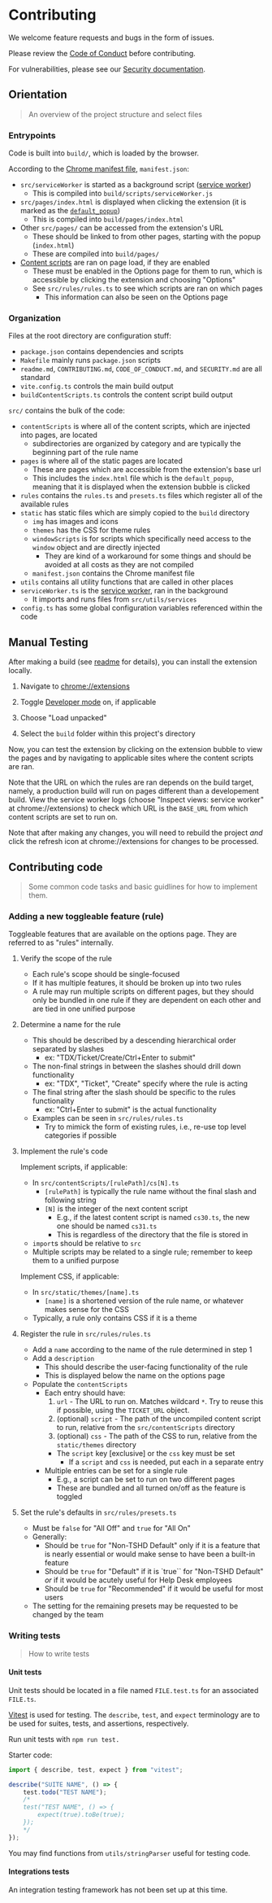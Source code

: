 # Contributing

We welcome feature requests and bugs in the form of issues.

Please review the [Code of Conduct](/CODE_OF_CONDUCT.md) before contributing.

For vulnerabilities, please see our [Security documentation](./SECURITY.md).

## Orientation

> An overview of the project structure and select files

### Entrypoints

Code is built into `build/`, which is loaded by the browser.

According to the [Chrome manifest file]((https://developer.chrome.com/docs/extensions/mv3/manifest/)), `manifest.json`:
- `src/serviceWorker` is started as a background script ([service worker](https://developer.chrome.com/docs/workbox/service-worker-overview/)) 
	- This is compiled into `build/scripts/serviceWorker.js`
- `src/pages/index.html` is displayed when clicking the extension (it is marked as the [`default_popup`](https://developer.chrome.com/docs/extensions/reference/browserAction/#popup))
	- This is compiled into `build/pages/index.html`
- Other `src/pages/` can be accessed from the extension's URL
	- These should be linked to from other pages, starting with the popup (`index.html`)
	- These are compiled into `build/pages/`
- [Content scripts](https://developer.chrome.com/docs/extensions/mv3/content_scripts/) are ran on page load, if they are enabled
	- These must be enabled in the Options page for them to run, which is accessible by clicking the extension and choosing "Options"
	- See `src/rules/rules.ts` to see which scripts are ran on which pages
		- This information can also be seen on the Options page

### Organization

Files at the root directory are configuration stuff:

- `package.json` contains dependencies and scripts
- `Makefile` mainly runs `package.json` scripts
- `readme.md`, `CONTRIBUTING.md`, `CODE_OF_CONDUCT.md`, and `SECURITY.md` are all standard
- `vite.config.ts` controls the main build output
- `buildContentScripts.ts` controls the content script build output

`src/` contains the bulk of the code:

- `contentScripts` is where all of the content scripts, which are injected into pages, are located
	- subdirectories are organized by category and are typically the beginning part of the rule name
- `pages` is where all of the static pages are located
	- These are pages which are accessible from the extension's base url
	- This includes the `index.html` file which is the `default_popup`, meaning that it is displayed when the extension bubble is clicked
- `rules` contains the `rules.ts` and `presets.ts` files which register all of the available rules
- `static` has static files which are simply copied to the `build` directory
	- `img` has images and icons
	- `themes` has the CSS for theme rules
	- `windowScripts` is for scripts which specifically need access to the `window` object and are directly injected
		- They are kind of a workaround for some things and should be avoided at all costs as they are not compiled
	- `manifest.json` contains the Chrome manifest file
- `utils` contains all utility functions that are called in other places
- `serviceWorker.ts` is the [service worker](https://developer.chrome.com/docs/workbox/service-worker-overview/), ran in the background
	- It imports and runs files from `src/utils/services`
- `config.ts` has some global configuration variables referenced within the code

## Manual Testing

After making a build (see [readme](/readme.md#buildingdeployment) for details), you can install the extension locally.

1. Navigate to [chrome://extensions](chrome://extensions)

2. Toggle [Developer mode](https://developer.chrome.com/docs/extensions/mv3/getstarted/development-basics/#load-unpacked) on, if applicable

3. Choose "Load unpacked"

4. Select the `build` folder within this project's directory

Now, you can test the extension by clicking on the extension bubble to view the pages and by navigating to applicable sites where the content scripts are ran.

Note that the URL on which the rules are ran depends on the build target, namely, a production build will run on pages different than a developement build. View the service worker logs (choose "Inspect views: service worker" at chrome://extensions) to check which URL is the `BASE_URL` from which content scripts are set to run on.

Note that after making any changes, you will need to rebuild the project *and* click the refresh icon at chrome://extensions for changes to be processed.

## Contributing code

> Some common code tasks and basic guidlines for how to implement them.

### Adding a new toggleable feature (rule)

Toggleable features that are available on the options page.
They are referred to as "rules" internally.

1. Verify the scope of the rule

	- Each rule's scope should be single-focused
	- If it has multiple features, it should be broken up into two rules
	- A rule may run multiple scripts on different pages, but they should only be bundled in one rule if they are dependent on each other
	and are tied in one unified purpose

2. Determine a name for the rule

	- This should be described by a descending hierarchical order separated by slashes
		- ex: "TDX/Ticket/Create/Ctrl+Enter to submit"
	- The non-final strings in between the slashes should drill down functionality
		- ex: "TDX", "Ticket", "Create" specify where the rule is acting
	- The final string after the slash should be specific to the rules functionality
		- ex: "Ctrl+Enter to submit" is the actual functionality
	- Examples can be seen in `src/rules/rules.ts`
		- Try to mimick the form of existing rules, i.e., re-use top level categories if possible

3. Implement the rule's code

	Implement scripts, if applicable:

	- In `src/contentScripts/[rulePath]/cs[N].ts`
		- `[rulePath]` is typically the rule name without the final slash and following string
		- `[N]` is the integer of the next content script
			- E.g., if the latest content script is named `cs30.ts`, the new one should be named `cs31.ts`
			- This is regardless of the directory that the file is stored in
	- `import`s should be relative to `src`
	- Multiple scripts may be related to a single rule; remember to keep them to a unified purpose

	Implement CSS, if applicable:

	- In `src/static/themes/[name].ts`
		- `[name]` is a shortened version of the rule name, or whatever makes sense for the CSS
	- Typically, a rule only contains CSS if it is a theme

4. Register the rule in `src/rules/rules.ts`

	- Add a `name` according to the name of the rule determined in step 1
	- Add a `description`
		- This should describe the user-facing functionality of the rule
		- This is displayed below the name on the options page
	- Populate the `contentScripts`
		- Each entry should have:
			1. `url` - The URL to run on. Matches wildcard `*`. Try to reuse this if possible, using the `TICKET_URL` object.
			2. (optional) `script` - The path of the uncompiled content script to run, relative from the `src/contentScripts` directory
			3. (optional) `css` - The path of the CSS to run, relative from the `static/themes` directory
			- The `script` key [exclusive] or the `css` key must be set
				- If a `script` and `css` is needed, put each in a separate entry
		- Multiple entries can be set for a single rule
			- E.g., a script can be set to run on two different pages
			- These are bundled and all turned on/off as the feature is toggled

5. Set the rule's defaults in `src/rules/presets.ts`

	- Must be `false` for "All Off" and `true` for "All On"
	- Generally:
		- Should be `true` for "Non-TSHD Default" only if it is a feature that is nearly essential or would make sense to have been a built-in feature
		- Should be `true` for "Default" if it is `true`` for "Non-TSHD Default" *or* if it would be acutely useful for Help Desk employees
		- Should be `true` for "Recommended" if it would be useful for most users
	- The setting for the remaining presets may be requested to be changed by the team

### Writing tests

> How to write tests

#### Unit tests

Unit tests should be located in a file named `FILE.test.ts` for an associated `FILE.ts`.

[Vitest](https://vitest.dev/) is used for testing.
The `describe`, `test`, and `expect` terminology are to be used for suites, tests, and assertions, respectively.

Run unit tests with `npm run test.`

Starter code:
```ts
import { describe, test, expect } from "vitest";

describe("SUITE NAME", () => {
    test.todo("TEST NAME");
	/*
	test("TEST NAME", () => {
		expect(true).toBe(true);
	});
	*/
});
```

You may find functions from `utils/stringParser` useful for testing code.

#### Integrations tests

An integration testing framework has not been set up at this time.
